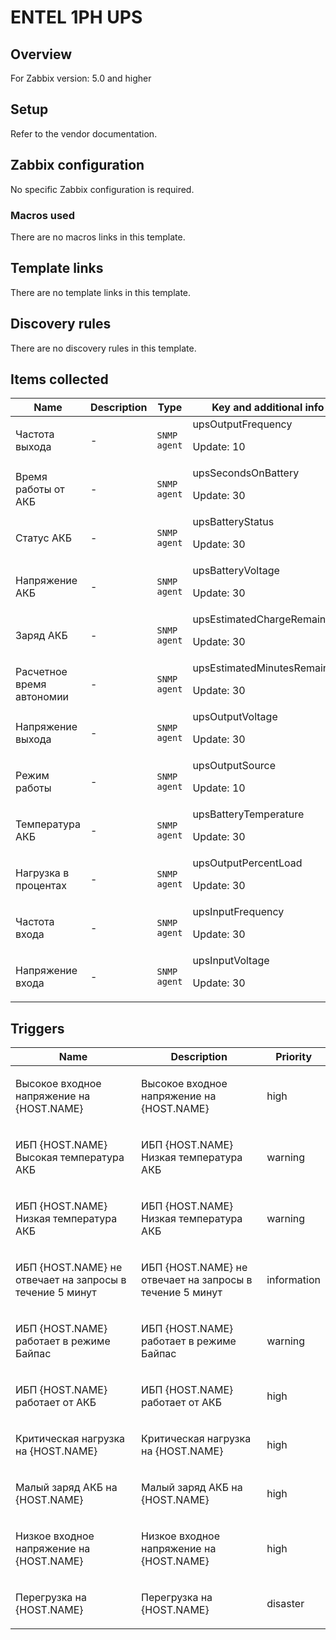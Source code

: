 # ENTEL 1PH UPS

## Overview

For Zabbix version: 5.0 and higher

## Setup

Refer to the vendor documentation.

## Zabbix configuration

No specific Zabbix configuration is required.

### Macros used

There are no macros links in this template.

## Template links

There are no template links in this template.

## Discovery rules

There are no discovery rules in this template.

## Items collected

|Name|Description|Type|Key and additional info|
|----|-----------|----|----|
|Частота выхода|<p>-</p>|`SNMP agent`|upsOutputFrequency<p>Update: 10</p>|
|Время работы от АКБ|<p>-</p>|`SNMP agent`|upsSecondsOnBattery<p>Update: 30</p>|
|Статус АКБ|<p>-</p>|`SNMP agent`|upsBatteryStatus<p>Update: 30</p>|
|Напряжение АКБ|<p>-</p>|`SNMP agent`|upsBatteryVoltage<p>Update: 30</p>|
|Заряд АКБ|<p>-</p>|`SNMP agent`|upsEstimatedChargeRemaining<p>Update: 30</p>|
|Расчетное время автономии|<p>-</p>|`SNMP agent`|upsEstimatedMinutesRemaining<p>Update: 30</p>|
|Напряжение выхода|<p>-</p>|`SNMP agent`|upsOutputVoltage<p>Update: 30</p>|
|Режим работы|<p>-</p>|`SNMP agent`|upsOutputSource<p>Update: 10</p>|
|Температура АКБ|<p>-</p>|`SNMP agent`|upsBatteryTemperature<p>Update: 30</p>|
|Нагрузка в процентах|<p>-</p>|`SNMP agent`|upsOutputPercentLoad<p>Update: 30</p>|
|Частота входа|<p>-</p>|`SNMP agent`|upsInputFrequency<p>Update: 30</p>|
|Напряжение входа|<p>-</p>|`SNMP agent`|upsInputVoltage<p>Update: 30</p>|
## Triggers

|Name|Description|Priority|
|----|-----------|----|
|Высокое входное напряжение на {HOST.NAME}|<p>Высокое входное напряжение на {HOST.NAME}</p>|high|
|ИБП {HOST.NAME} Высокая температура АКБ|<p>ИБП {HOST.NAME} Низкая температура АКБ</p>|warning|
|ИБП {HOST.NAME} Низкая температура АКБ|<p>ИБП {HOST.NAME} Низкая температура АКБ</p>|warning|
|ИБП {HOST.NAME} не отвечает на запросы  в течение 5 минут|<p>ИБП {HOST.NAME} не отвечает на запросы в течение 5 минут</p>|information|
|ИБП {HOST.NAME} работает в режиме Байпас|<p>ИБП {HOST.NAME} работает в режиме Байпас</p>|warning|
|ИБП {HOST.NAME} работает от АКБ|<p>ИБП {HOST.NAME} работает от АКБ</p>|high|
|Критическая нагрузка на {HOST.NAME}|<p>Критическая нагрузка на {HOST.NAME}</p>|high|
|Малый заряд АКБ на {HOST.NAME}|<p>Малый заряд АКБ на {HOST.NAME}</p>|high|
|Низкое входное напряжение на {HOST.NAME}|<p>Низкое входное напряжение на {HOST.NAME}</p>|high|
|Перегрузка на {HOST.NAME}|<p>Перегрузка на {HOST.NAME}</p>|disaster|
